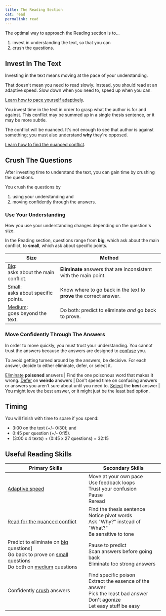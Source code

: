 ```yaml
---
title: The Reading Section
cat: read
permalink: read
---
```


The optimal way to approach the Reading section is to...

1. invest in understanding the text, so that you can
2. crush the questions.

## Invest In The Text

Investing in the text means moving at the pace of your understanding. 

That doesn't mean you need to read slowly. Instead, you should read at an adaptive speed. Slow down when you need to, speed up when you can.

[Learn how to pace yourself adaptively][pace].

You invest time in the text in order to grasp what the author is for and against. This conflict may be summed up in a single thesis sentence, or it may be more subtle. 

The conflict will be nuanced. It's not enough to see that author is against something; you must also understand **why** they're opposed.

[Learn how to find the nuanced conflict][conflict].

## Crush The Questions

After investing time to understand the text, you can gain time by crushing the questions.

You crush the questions by

1. using your understanding and 
2. moving confidently through the answers.

### Use Your Understanding

How you use your understanding changes depending on the question's size. 

In the Reading section, questions range from **big**, which ask about the main conflict, to **small**, which ask about specific points.

Size | Method
-- | --
[Big][big]: <br>asks about the main conflict. | **Eliminate** answers that are inconsistent with the main point.
[Small][small]: <br> asks about specific points. | Know where to go back in the text to **prove** the correct answer.
[Medium][medium]: <br> goes beyond the text. | Do both: predict to eliminate *and* go back to prove.

### Move Confidently Through The Answers

In order to move quickly, you must trust your understanding. You cannot trust the answers because the answers are designed to [confuse][confuse] you.

To avoid getting turned around by the answers, be decisive. For each answer, decide to either eliminate, defer, or select it.

[Eliminate] **poisoned** answers | Find the one poisonous word that makes it wrong.
[Defer] on **weirdo** answers | Don't spend time on confusing answers or answers you aren't sure about until you need to.
[Select] the **best** answer | You might love the best answer, or it might just be the least bad option.

## Timing

You will finish with time to spare if you spend:

- 3:00 on the text (+/- 0:30); and
- 0:45 per question (+/- 0:15).
- (3:00 x 4 texts) + (0:45 x 27 questions) = 32:15

## Useful Reading Skills

Primary Skills | Secondary Skills
-- | --
[Adaptive speed][pace] | Move at your own pace<br> Use feedback loops<br> Trust your confusion<br> Pause<br> Reread
[Read for the nuanced conflict][conflict] | Find the thesis sentence<br> Notice pivot words<br> Ask "Why?" instead of "What?"<br> Be sensitive to tone
Predict to eliminate on [big] questions]<br> Go back to prove on [small] questions<br> Do both on [medium] questions | Pause to predict<br> Scan answers before going back<br> Eliminate too strong answers
Confidently [crush] answers | Find specific poison<br> Extract the essence of the answer<br> Pick the least bad answer<br> Don't agonize<br>  Let easy stuff be easy

[pace]: read/pace.html
[conflict]: read/conflict.html
[size]: read/size.html
[crush]: read/crush.html
[confuse]: read/confuse.html
[big]: read/size.html#big
[small]: read/size.html#small
[medium]: read/size.html#medium
[Eliminate]: read/crush.html#eliminate
[Defer]: read/crush.html#defer
[Select]: read/crush.html#select
